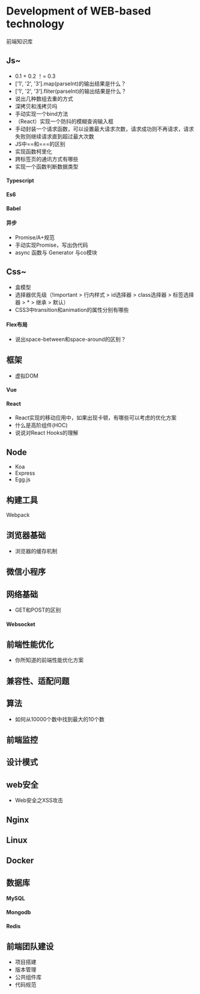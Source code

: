 # Development of WEB-based technology

前端知识库

## Js~

* 0.1 + 0.2 ！= 0.3
* ['1', '2', '3'].map(parseInt)的输出结果是什么？
* ['1', '2', '3'].fliter(parseInt)的输出结果是什么？
* 说出几种数组去重的方式
* 深拷贝和浅拷贝吗
* 手动实现一个bind方法
* （React）实现一个防抖的模糊查询输入框
*  手动封装一个请求函数，可以设置最大请求次数，请求成功则不再请求，请求失败则继续请求直到超过最大次数
* JS中==和===的区别
* 实现函数柯里化
* 跨标签页的通讯方式有哪些
* 实现一个函数判断数据类型

#### Typescript

#### Es6

#### Babel

#### 异步

* Promise/A+规范
* 手动实现Promise，写出伪代码
* async 函数与 Generator 与co模块

## Css~

* 盒模型
* 选择器优先级（!important > 行内样式 > id选择器 > class选择器 > 标签选择器 > * > 继承 > 默认）
* CSS3中transition和animation的属性分别有哪些

#### Flex布局

* 说出space-between和space-around的区别？

## 框架

* 虚拟DOM 

#### Vue

#### React

* React实现的移动应用中，如果出现卡顿，有哪些可以考虑的优化方案
* 什么是高阶组件(HOC)
* 说说对React Hooks的理解

## Node

* Koa
* Express
* Egg.js


## 构建工具

Webpack


## 浏览器基础

* 浏览器的缓存机制


## 微信小程序


## 网络基础

* GET和POST的区别

#### Websocket


## 前端性能优化

* 你所知道的前端性能优化方案


## 兼容性、适配问题


## 算法

* 如何从10000个数中找到最大的10个数

## 前端监控


## 设计模式


## web安全

* Web安全之XSS攻击


## Nginx


## Linux


## Docker


## 数据库

#### MySQL

#### Mongodb

#### Redis

## 前端团队建设

* 项目搭建
* 版本管理
* 公共组件库
* 代码规范
